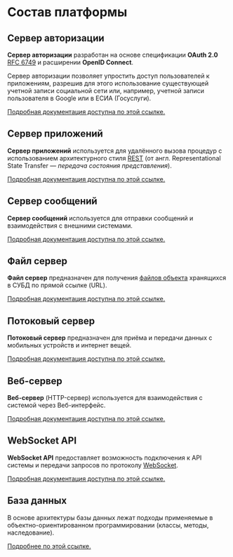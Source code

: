 # Состав платформы

## Сервер авторизации

**Сервер авторизации** разработан на основе спецификации **OAuth 2.0** [RFC 6749](https://tools.ietf.org/html/rfc6749) и расширении **OpenID Connect**.

Сервер авторизации позволяет упростить доступ пользователей к приложениям, разрешив для этого использование существующей учетной записи социальной сети или, например, учетной записи пользователя в Google или в ЕСИА (Госуслуги).

[Подробная документация доступна по этой ссылке.](https://github.com/ufocomp/module-AuthServer)

## Сервер приложений

**Сервер приложений** используется для удалённого вызова процедур с использованием архитектурного стиля [REST](https://ru.wikipedia.org/wiki/REST) (от англ. Representational State Transfer — _передача состояния представления_).

[Подробная документация доступна по этой ссылке.](https://github.com/ufocomp/module-AppServer)

## Сервер сообщений

**Сервер сообщений** используется для отправки сообщений и взаимодействия с внешними системами.

[Подробная документация доступна по этой ссылке.](https://github.com/ufocomp/process-MessageServer)

## Файл сервер

**Файл сервер** предназначен для получения [файлов объекта](https://github.com/apostoldevel/db-platform/wiki/%D0%A4%D0%B0%D0%B9%D0%BB%D1%8B-%D0%BE%D0%B1%D1%8A%D0%B5%D0%BA%D1%82%D0%B0) хранящихся в СУБД по прямой ссылке (URL).

[Подробная документация доступна по этой ссылке.](https://github.com/ufocomp/process-MessageServer)

## Потоковый сервер

**Потоковый сервер** предназначен для приёма и передачи данных с мобильных устройств и интернет вещей.

[Подробная документация доступна по этой ссылке.](https://github.com/ufocomp/process-StreamServer)

## Веб-сервер

**Веб-сервер** (HTTP-сервер) используется для взаимодействия с системой через Веб-интерфейс.

[Подробная документация доступна по этой ссылке.](https://github.com/ufocomp/module-WebServer)

## WebSocket API

**WebSocket API** предоставляет возможность подключения к API системы и передачи запросов по протоколу [WebSocket](https://ru.wikipedia.org/wiki/WebSocket).

[Подробная документация доступна по этой ссылке.](https://github.com/ufocomp/module-WebSocketAPI)

## База данных

В основе архитектуры базы данных лежат подходы применяемые в объектно-ориентированном программировании (классы, методы, наследование).

[Подробнее по этой ссылке.](https://github.com/ufocomp/db-platform)
